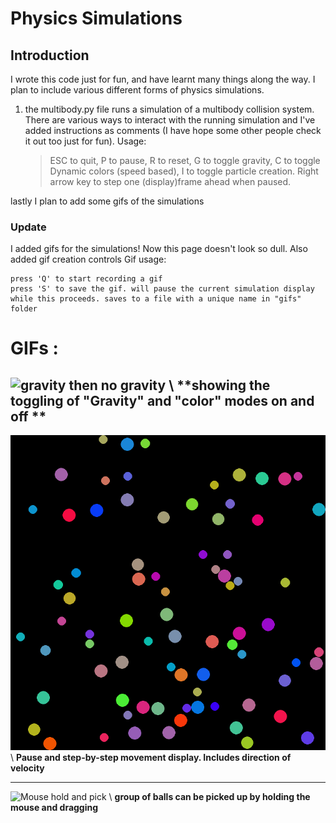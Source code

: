 # Physics Simulations
## Introduction
I wrote this code just for fun, and have learnt many things along the way. I plan to include various different forms of physics simulations. 
1. the multibody.py file runs a simulation of a multibody collision system. There are various ways to interact with the running simulation and I've added instructions as comments (I have hope some other people check it out too just for fun).
Usage: 
    > ESC to quit, P to pause, R to reset, G to toggle gravity, C to toggle Dynamic colors (speed based), I to toggle particle creation. Right arrow key to step one (display)frame ahead when paused.

lastly I plan to add some gifs of the simulations

### Update
I added gifs for the simulations! Now this page doesn't look so dull. Also added gif creation controls
Gif usage:

    press 'Q' to start recording a gif
    press 'S' to save the gif. will pause the current simulation display while this proceeds. saves to a file with a unique name in "gifs" folder

# GIFs :

![gravity then no gravity](https://github.com/DhruvAhlawat/Physics-Simulations/blob/e5394c8e140de63e47224ddd69511ad24b271dff/gifs/gravitiy_drop.gif)
\\
**showing the toggling of "Gravity" and "color" modes on and off **
---
![Pause and step-by-steo display](https://github.com/DhruvAhlawat/Physics-Simulations/blob/e5394c8e140de63e47224ddd69511ad24b271dff/gifs/pause_display.gif)
\\
**Pause and step-by-step movement display. Includes direction of velocity**

---
![Mouse hold and pick](https://github.com/DhruvAhlawat/Physics-Simulations/blob/e5394c8e140de63e47224ddd69511ad24b271dff/gifs/mouse_pick.gif)
\\
**group of balls can be picked up by holding the mouse and dragging**


                                        
